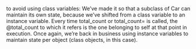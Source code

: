 to avoid using class variables:
We’ve made it so that a subclass of Car can maintain its own state, because we’ve
shifted from a class variable to an instance variable. Every time total_count or
total_count= is called, the @total_count to which it refers is the one belonging to
self at that point in execution. Once again, we’re back in business using instance variables to maintain state per object (class objects, in this case).